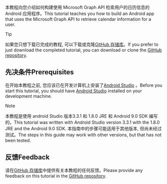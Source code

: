 <!-- markdownlint-disable MD002 MD041 -->

<span data-ttu-id="6a024-101">本教程向您介绍如何构建使用 Microsoft Graph API 检索用户的日历信息的 Android 应用程序。</span><span class="sxs-lookup"><span data-stu-id="6a024-101">This tutorial teaches you how to build an Android app that uses the Microsoft Graph API to retrieve calendar information for a user.</span></span>

> [!TIP]
> <span data-ttu-id="6a024-102">如果您只想下载已完成的教程, 可以下载或克隆[GitHub 存储库](https://github.com/microsoftgraph/msgraph-training-android)。</span><span class="sxs-lookup"><span data-stu-id="6a024-102">If you prefer to just download the completed tutorial, you can download or clone the [GitHub repository](https://github.com/microsoftgraph/msgraph-training-android).</span></span>

## <a name="prerequisites"></a><span data-ttu-id="6a024-103">先决条件</span><span class="sxs-lookup"><span data-stu-id="6a024-103">Prerequisites</span></span>

<span data-ttu-id="6a024-104">在开始本教程之前, 您应该已在开发计算机上安装了[Android Studio](https://developer.android.com/studio/) 。</span><span class="sxs-lookup"><span data-stu-id="6a024-104">Before you start this tutorial, you should have [Android Studio](https://developer.android.com/studio/) installed on your development machine.</span></span>

> [!NOTE]
> <span data-ttu-id="6a024-105">本教程是使用 android Studio 版本3.3.1 和 1.8.0 JRE 和 Android 9.0 SDK 编写的。</span><span class="sxs-lookup"><span data-stu-id="6a024-105">This tutorial was written with Android Studio version 3.3.1 with the 1.8.0 JRE and the Android 9.0 SDK.</span></span> <span data-ttu-id="6a024-106">本指南中的步骤可能适用于其他版本, 但尚未经过测试。</span><span class="sxs-lookup"><span data-stu-id="6a024-106">The steps in this guide may work with other versions, but that has not been tested.</span></span>

## <a name="feedback"></a><span data-ttu-id="6a024-107">反馈</span><span class="sxs-lookup"><span data-stu-id="6a024-107">Feedback</span></span>

<span data-ttu-id="6a024-108">请在[GitHub 存储库](https://github.com/microsoftgraph/msgraph-training-android)中提供有关本教程的任何反馈。</span><span class="sxs-lookup"><span data-stu-id="6a024-108">Please provide any feedback on this tutorial in the [GitHub repository](https://github.com/microsoftgraph/msgraph-training-android).</span></span>